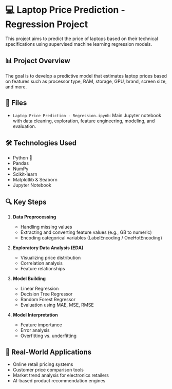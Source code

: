 # 💻 Laptop Price Prediction - Regression Project

This project aims to predict the price of laptops based on their technical specifications using supervised machine learning regression models.

## 📊 Project Overview

The goal is to develop a predictive model that estimates laptop prices based on features such as processor type, RAM, storage, GPU, brand, screen size, and more.

## 📁 Files

- `Laptop Price Prediction - Regression.ipynb`: Main Jupyter notebook with data cleaning, exploration, feature engineering, modeling, and evaluation.

## 🛠️ Technologies Used

- Python 🐍
- Pandas
- NumPy
- Scikit-learn
- Matplotlib & Seaborn
- Jupyter Notebook

## 🔍 Key Steps

1. **Data Preprocessing**
   - Handling missing values
   - Extracting and converting feature values (e.g., GB to numeric)
   - Encoding categorical variables (LabelEncoding / OneHotEncoding)

2. **Exploratory Data Analysis (EDA)**
   - Visualizing price distribution
   - Correlation analysis
   - Feature relationships

3. **Model Building**
   - Linear Regression
   - Decision Tree Regressor
   - Random Forest Regressor
   - Evaluation using MAE, MSE, RMSE

4. **Model Interpretation**
   - Feature importance
   - Error analysis
   - Overfitting vs. underfitting

## 🎯 Real-World Applications

- Online retail pricing systems
- Customer price comparison tools
- Market trend analysis for electronics retailers
- AI-based product recommendation engines
